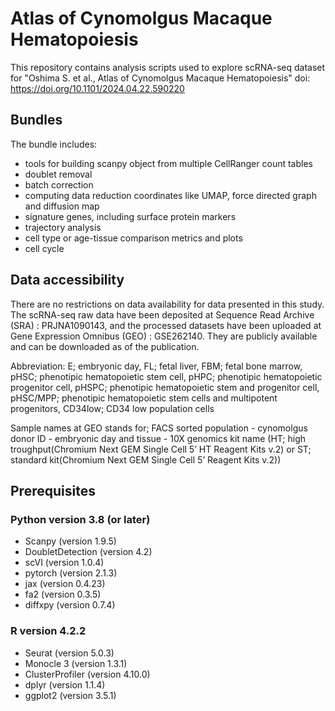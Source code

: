 # Atlas of Cynomolgus Macaque Hematopoiesis
This repository contains analysis scripts used to explore scRNA-seq dataset for
"Oshima S. et al., Atlas of Cynomolgus Macaque Hematopoiesis"
doi: https://doi.org/10.1101/2024.04.22.590220

## Bundles
The bundle includes:
- tools for building scanpy object from multiple CellRanger count tables
- doublet removal 
- batch correction
- computing data reduction coordinates like UMAP, force directed graph and diffusion map
- signature genes, including surface protein markers
- trajectory analysis
- cell type or age-tissue comparison metrics and plots
- cell cycle


## Data accessibility
There are no restrictions on data availability for data presented in this study. 
The scRNA-seq raw data have been deposited at Sequence Read Archive (SRA) : PRJNA1090143, and the processed datasets have been uploaded at Gene Expression Omnibus (GEO) : GSE262140.
They are publicly available and can be downloaded as of the publication.

Abbreviation: 
E; embryonic day, FL; fetal liver, FBM; fetal bone marrow, pHSC; phenotipic hematopoietic stem cell, pHPC; phenotipic hematopoietic progenitor cell, pHSPC; phenotipic hematopoietic stem and progenitor cell, pHSC/MPP; phenotipic hematopoietic stem cells and multipotent progenitors, CD34low; CD34 low population cells

Sample names at GEO stands for;  FACS sorted population - cynomolgus donor ID - embryonic day and tissue - 10X genomics kit name (HT; high troughput(Chromium Next GEM Single Cell 5’ HT Reagent
Kits v.2) or ST; standard kit(Chromium Next GEM Single Cell 5’ Reagent Kits v.2))

## Prerequisites
### Python version 3.8 (or later)
- Scanpy (version 1.9.5)
- DoubletDetection (version 4.2)
- scVI (version 1.0.4)
- pytorch (version 2.1.3)
- jax (version 0.4.23)
- fa2 (version 0.3.5)
- diffxpy (version 0.7.4)

### R version 4.2.2 
- Seurat (version 5.0.3)
- Monocle 3 (version 1.3.1)
- ClusterProfiler (version 4.10.0)
- dplyr (version 1.1.4)
- ggplot2 (version 3.5.1) 

